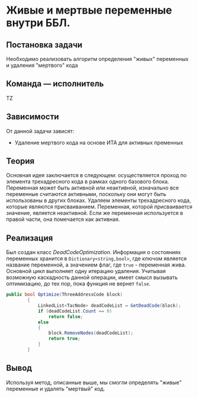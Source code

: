 # Живые и мертвые переменные внутри ББЛ.

## Постановка задачи
Необходимо реализовать алгоритм определения "живых" переменных и удаления "мертвого" кода

## Команда — исполнитель
TZ

## Зависимости
От данной задачи зависят:

- Удаление мертвого кода на основе ИТА для активных пременных

## Теория
Основная идея заключается в следующем: осуществляется проход по элемента трехадресного кода в рамках одного базового блока. Переменная может быть активной или неактивной, изначально все переменные считаются активными, поскольку они могут быть использованы в других блоках. Удаляем элементы трехадресного кода, которые являются присваиванием. Переменная, которой присваивается значение, является неактивной. Если же переменная используется в правой части, она помечается как активная.

## Реализация
Был создан класс _DeadCodeOptimization_. Информация о состояниях переменных хранится в `Dictionary<string,bool>`, где ключом является название переменной, а значением флаг, где `true` - переменная жива.
Основной цикл выполняет одну итерацию удаления. Учитывая возможную каскадность данной операции, имеет смысл вызывать оптимизацию, до тех пор, пока функция не вернет `false`.
```csharp
public bool Optimize(ThreeAddressCode block)
        {
            LinkedList<TacNode> deadCodeList = GetDeadCode(block);
            if (deadCodeList.Count == 0)
                return false;
            else
            {
                block.RemoveNodes(deadCodeList);
                return true;
            }
        }
```

## Вывод
Используя метод, описанные выше, мы смогли определять "живые" переменные и удалять "мертвый" код.
